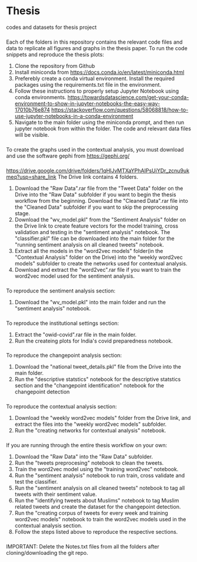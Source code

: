 # Thesis
codes and datasets for thesis project


###
Each of the folders in this repository contains the relevant code files and data to replicate all figures and graphs in the thesis paper. To run the code
snippets and reproduce the thesis plots:
1) Clone the repository from Github
2) Install miniconda from https://docs.conda.io/en/latest/miniconda.html
3) Preferebly create a conda virtual environment. Install the required packages using the requirements.txt file in the environment. 
4) Follow these instructions to properly setup Jupyter Notebook using conda environments. 
  https://towardsdatascience.com/get-your-conda-environment-to-show-in-jupyter-notebooks-the-easy-way-17010b76e874
  https://stackoverflow.com/questions/58068818/how-to-use-jupyter-notebooks-in-a-conda-environment
5) Navigate to the main folder using the miniconda prompt, and then run jupyter notebook from within the folder. The code and relevant data files will be visible.

###
To create the graphs used in the contextual analysis, you must download and use the software gephi from https://gephi.org/
###
https://drive.google.com/drive/folders/1qHlJvMTXaYPhAIPsUiYDr_zcnu9ukmeq?usp=share_link
The Drive link contains 4 folders.
1) Download the "Raw Data".rar file from the "Tweet Data" folder on the Drive into the "Raw Data" subfolder if you want to begin the thesis workflow from
the beginning. Download the "Cleaned Data".rar file into the "Cleaned Data" subfolder if you want to skip the preprocessing stage.
2) Download the "wv_model.pkl" from the "Sentiment Analysis" folder on the Drive link to create feature vectors for the model training, cross validation 
and testing in the "sentiment analysis" notebook. The "classifier.pkl" file can be downloaded into the main folder for the "running sentiment analysis on
all cleaned tweets" notebook.
3) Extract all the models in the "word2vec models" folder(in the "Contextual Analysis" folder on the Drive) into the "weekly word2vec models" subfolder
to create the networks used for contextual analysis.
4) Download and extract the "word2vec".rar file if you want to train the word2vec model used for the sentiment 
analysis.
###
To reproduce the sentiment analysis section:
1) Download the "wv_model.pkl" into the main folder and run the "sentiment analysis" notebook.
###
To reproduce the institutional settings section:
1) Extract the "owid-covid".rar file in the main folder.
2) Run the createing plots for India's covid preparedness notebook.
###
To reproduce the changepoint analysis section:
1) Download the "national tweet_details.pkl" file from the Drive into the main folder.
2) Run the "descriptive statstics" notebook for the descriptive statstics section and the "changepoint identification" notebook for the changepoint detection
###
To reproduce the contextual analysis section:
1) Download the "weekly word2vec models" folder from the Drive link, and extract the files into the "weekly word2vec models" subfolder.
4) Run the "creating networks for contextual analysis" notebook.
###
If you are running through the entire thesis workflow on your own:
1) Download the "Raw Data" into the "Raw Data" subfolder.
2) Run the "tweets preprocesing" notebook to clean the tweets.
3) Train the word2vec model using the "training word2vec" notebook.
4) Run the "sentiment analysis" notebook to run train, cross validate and test the classifier.
5) Run the "sentiment analysis on all cleaned tweets" notebook to tag all tweets with their sentiment value.
6) Run the "identifying tweets about Muslims" notebook to tag Muslim related tweets and create the dataset for the changepoint detection.
7) Run the "creating corpus of tweets for every week and training word2vec models" notebook to train the word2vec models used in the contextual analysis
section.
9) Follow the steps listed above to reproduce the respective sections.
###
IMPORTANT: Delete the Notes.txt files from all the folders after cloning/downloading the git repo. 
